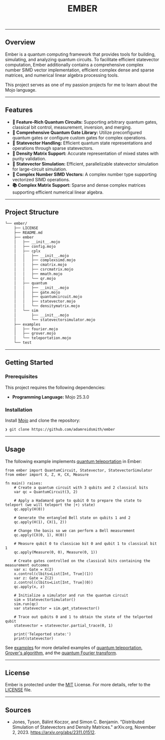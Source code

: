 <div id="top">

<!-- HEADER STYLE: CLASSIC -->
<div align="center">

<!-- <img src="readmeai/assets/logos/purple.svg" width="30%" style="position: relative; top: 0; right: 0;" alt="Project Logo"/> -->

# EMBER

<!-- <em>Empower Quantum Innovation. Shape the Future.</em> -->

<!-- BADGES -->
<!-- <img src="https://img.shields.io/github/license/adamreidsmith/ember?style=default&logo=opensourceinitiative&logoColor=white&color=0080ff" alt="license">
<img src="https://img.shields.io/github/last-commit/adamreidsmith/ember?style=default&logo=git&logoColor=white&color=0080ff" alt="last-commit">
<img src="https://img.shields.io/github/languages/top/adamreidsmith/ember?style=default&color=0080ff" alt="repo-top-language">
<img src="https://img.shields.io/github/languages/count/adamreidsmith/ember?style=default&color=0080ff" alt="repo-language-count"> -->

<!-- default option, no dependency badges. -->


<!-- default option, no dependency badges. -->

</div>
<br>

<!-- ---

## Table of Contents

- [Table of Contents](#table-of-contents)
- [Overview](#overview)
- [Features](#features)
- [Project Structure](#project-structure)
    - [Project Index](#project-index)
- [Getting Started](#getting-started)
    - [Prerequisites](#prerequisites)
    - [Installation](#installation)
    - [Usage](#usage)
    - [Testing](#testing)
- [Roadmap](#roadmap)
- [Contributing](#contributing)
- [License](#license)
- [Acknowledgments](#acknowledgments) -->

---

## Overview

Ember is a quantum computing framework that provides tools for building, simulating, and analyzing quantum circuits. To facilitate efficient statevector computation, Ember additionally contains a comprehensive complex number SIMD vector implementation, efficient complex dense and sparse matrices, and numerical linear algebra processing tools.

This project serves as one of my passion projects for me to learn about the Mojo language.

---

## Features

- **🤖 Feature-Rich Quantum Circuits:** Supporting arbitrary quantum gates, classical bit control, measurement, inversion, and merging.
- **🧪 Comprehensive Quantum Gate Library:** Utilize preconfigured quantum gates or configure custom gates for complex operations.
- **🧮 Statevector Handling:** Efficient quantum state representations and operations through sparse statevectors.
- **🧠 Density Matrix Support:** Accurate representation of mixed states with purity validation. 
- **🚀 Statevector Simulation:** Efficient, parallelizable statevector simulation for large-circuit simulation.
- **🔢 Complex Number SIMD Vectors:** A complex number type supporting vectorized SIMD operations.
- **📚 Complex Matrix Support:** Sparse and dense complex matrices supporting efficient numerical linear algebra.

---

## Project Structure

```sh
└── ember/
    ├── LICENSE
    ├── README.md
    ├── ember
    │   ├── __init__.mojo
    │   ├── config.mojo
    │   ├── cplx
    │   │   ├── __init__.mojo
    │   │   ├── complexsimd.mojo
    │   │   ├── cmatrix.mojo
    │   │   ├── csrcmatrix.mojo
    │   │   ├── mmath.mojo
    │   │   └── qr.mojo
    │   ├── quantum
    │   │   ├── __init__.mojo
    │   │   ├── gate.mojo
    │   │   ├── quantumcircuit.mojo
    │   │   ├── statevector.mojo
    │   │   └── densitymatrix.mojo
    │   └── sim
    │       ├── __init__.mojo
    │       └── statevectorsimulator.mojo
    ├── examples
    │   ├── fourier.mojo
    │   ├── grover.mojo
    │   └── teleportation.mojo
    └── test
```

---

## Getting Started

### Prerequisites

This project requires the following dependencies:

- **Programming Language:** Mojo 25.3.0

### Installation

Install [Mojo](https://docs.modular.com/mojo/manual/get-started/) and clone the repository:

```sh
❯ git clone https://github.com/adamreidsmith/ember
```

---

## Usage

The following example implements [quantum teleportation](https://en.wikipedia.org/wiki/Quantum_teleportation) in Ember:

```mojo
from ember import QuantumCircuit, Statevector, StatevectorSimulator
from ember import X, Z, H, CX, Measure

fn main() raises:
	# Create a quantum circuit with 3 qubits and 2 classical bits
	var qc = QuantumCircuit(3, 2)

	# Apply a Hadamard gate to qubit 0 to prepare the state to teleport (we will teleport the |+⟩ state)
	qc.apply(H(0))

	# Generate the entangled Bell state on qubits 1 and 2
	qc.apply(H(1), CX(1, 2))

	# Change the basis so we can perform a Bell measurement
	qc.apply(CX(0, 1), H(0))

	# Measure qubit 0 to classicao bit 0 and qubit 1 to classical bit 1
	qc.apply(Measure(0, 0), Measure(0, 1))

	# Create gates controlled on the classical bits containing the measurement outcomes
	var x: Gate = X(2)
    x.control(clbits=List[Int, True](1))
    var z: Gate = Z(2)
    z.control(clbits=List[Int, True](0))
    qc.apply(x, z)

	# Initialize a simulator and run the quantum circuit
	sim = StatevectorSimulator()
	sim.run(qc)
	var statevector = sim.get_statevector()

	# Trace out qubits 0 and 1 to obtain the state of the telported qubit
	statevector = statevector.partial_trace(0, 1)

	print('Teleported state:')
	print(statevector)
```

See [examples](./examples) for more detailed examples of [quantum teleportation](./examples/teleportation.mojo), [Grover's algorithm](./examples/grover.mojo), and the [quantum Fourier transform](./examples/fourier.mojo).

---

## License

Ember is protected under the [MIT](https://choosealicense.com/licenses/mit/) License. For more details, refer to the [LICENSE](./LICENSE) file.

---

## Sources

- Jones, Tyson, Bálint Koczor, and Simon C. Benjamin. "Distributed Simulation of Statevectors and Density Matrices." arXiv.org, November 2, 2023. https://arxiv.org/abs/2311.01512.
